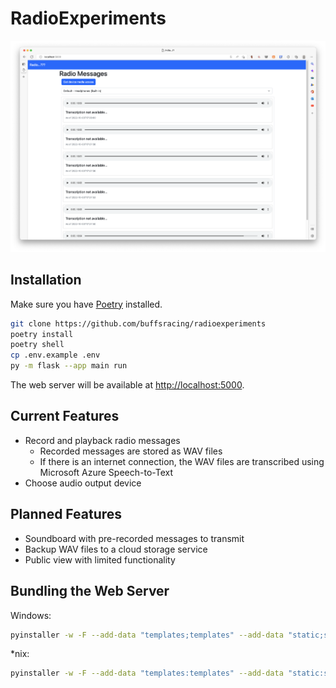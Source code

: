 # RadioExperiments

![RadioExperiments Web Server](docs/assets/messages.png)

## Installation

Make sure you have [Poetry](https://python-poetry.org/) installed.

```bash
git clone https://github.com/buffsracing/radioexperiments
poetry install
poetry shell
cp .env.example .env
py -m flask --app main run
```

The web server will be available at [http://localhost:5000](http://localhost:5000).

## Current Features

* Record and playback radio messages
  * Recorded messages are stored as WAV files
  * If there is an internet connection, the WAV files are transcribed using Microsoft Azure Speech-to-Text
* Choose audio output device
  
## Planned Features

* Soundboard with pre-recorded messages to transmit
* Backup WAV files to a cloud storage service
* Public view with limited functionality

## Bundling the Web Server

Windows:

```bash
pyinstaller -w -F --add-data "templates;templates" --add-data "static;static" main.py
```

*nix:

```bash
pyinstaller -w -F --add-data "templates:templates" --add-data "static:static" main.py
```